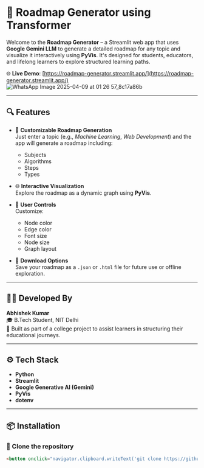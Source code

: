 # 🚀 Roadmap Generator using Transformer

Welcome to the **Roadmap Generator** – a Streamlit web app that uses **Google Gemini LLM** to generate a detailed roadmap for any topic and visualize it interactively using **PyVis**. It's designed for students, educators, and lifelong learners to explore structured learning paths.

🌐 **Live Demo**: [https://roadmap-generator.streamlit.app/](https://roadmap-generator.streamlit.app/)
![WhatsApp Image 2025-04-09 at 01 26 57_8c17a86b](https://github.com/user-attachments/assets/907b187b-d99c-43de-99af-2680bc498cdb)


---

## 🔍 Features

- 🎯 **Customizable Roadmap Generation**  
  Just enter a topic (e.g., *Machine Learning*, *Web Development*) and the app will generate a roadmap including:
  - Subjects  
  - Algorithms  
  - Steps  
  - Types

- 🌐 **Interactive Visualization**  
  Explore the roadmap as a dynamic graph using **PyVis**.

- 🎨 **User Controls**  
  Customize:
  - Node color  
  - Edge color  
  - Font size  
  - Node size  
  - Graph layout

- 📁 **Download Options**  
  Save your roadmap as a `.json` or `.html` file for future use or offline exploration.

---

## 🧑‍💻 Developed By

**Abhishek Kumar**  
🎓 B.Tech Student, NIT Delhi  
🔧 Built as part of a college project to assist learners in structuring their educational journeys.

---

## ⚙️ Tech Stack

- **Python**
- **Streamlit**
- **Google Generative AI (Gemini)**
- **PyVis**
- **dotenv**

---

## 📦 Installation

### 🔧 Clone the repository

```html
<button onclick="navigator.clipboard.writeText('git clone https://github.com/abhishek786216/roadmap-generator.git\ncd roadmap-generator')">📋 Copy</button>
